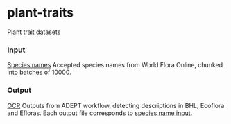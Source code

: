 # plant-traits
Plant trait datasets

### Input
[Species names](input/wfo-species) Accepted species names from World Flora Online, chunked into batches of 10000.

### Output
[OCR](input/output/raw/ocr-traits) Outputs from ADEPT workflow, detecting descriptions in BHL, Ecoflora and Efloras. Each output file corresponds to [species name input](input/wfo-species).
